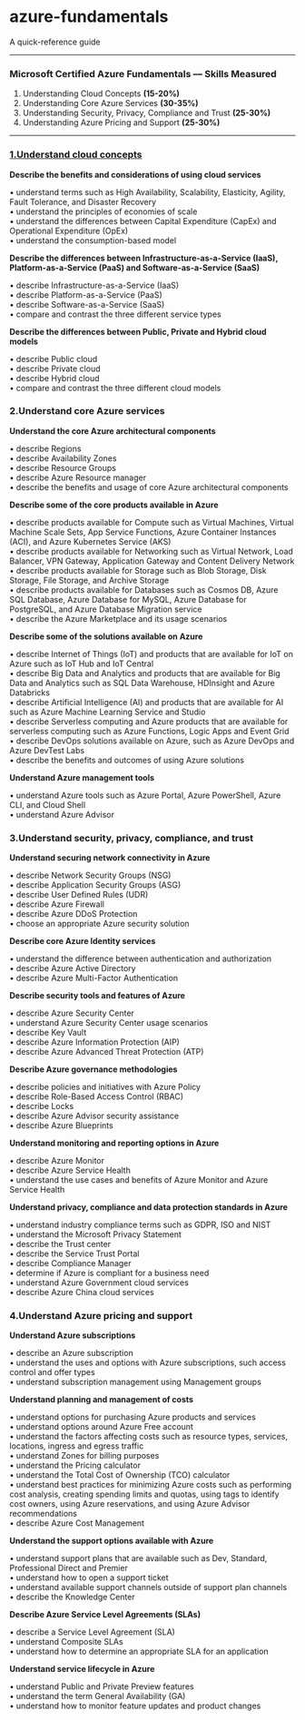 # azure-fundamentals
A quick-reference guide


-------------------------
### Microsoft Certified Azure Fundamentals –– Skills Measured 

1. Understanding Cloud Concepts **(15-20%)**   
2. Understanding Core Azure Services **(30-35%)**    
3. Understanding Security, Privacy, Compliance and Trust **(25-30%)**   
4. Understanding Azure Pricing and Support **(25-30%)**   
-----------------

### [1.Understand cloud concepts](cloud-concepts.md)

**Describe the benefits and considerations of using cloud services**

•	understand terms such as High Availability, Scalability, Elasticity, Agility, Fault Tolerance, and Disaster Recovery  
•	understand the principles of economies of scale  
•	understand the differences between Capital Expenditure (CapEx) and Operational Expenditure (OpEx)  
•	understand the consumption-based model   

**Describe the differences between Infrastructure-as-a-Service (IaaS), Platform-as-a-Service (PaaS) and Software-as-a-Service (SaaS)**

•	describe Infrastructure-as-a-Service (IaaS)  
•	describe Platform-as-a-Service (PaaS)   
•	describe Software-as-a-Service (SaaS)  
•	compare and contrast the three different service types

**Describe the differences between Public, Private and Hybrid cloud models**

•	describe Public cloud  
•	describe Private cloud   
•	describe Hybrid cloud  
•	compare and contrast the three different cloud models  


### 2.Understand core Azure services

**Understand the core Azure architectural components**

•	describe Regions  
•	describe Availability Zones  
•	describe Resource Groups  
•	describe Azure Resource manager  
•	describe the benefits and usage of core Azure architectural components  
 
**Describe some of the core products available in Azure**

•	describe products available for Compute such as Virtual Machines, Virtual Machine Scale Sets, App Service Functions, Azure Container Instances (ACI), and Azure Kubernetes Service (AKS)  
•	describe products available for Networking such as Virtual Network, Load Balancer, VPN Gateway, Application Gateway and Content Delivery Network    
•	describe products available for Storage such as Blob Storage, Disk Storage, File Storage, and Archive Storage    
•	describe products available for Databases such as Cosmos DB, Azure SQL Database, Azure Database for MySQL, Azure Database for PostgreSQL, and Azure Database Migration service  
•	describe the Azure Marketplace and its usage scenarios  

**Describe some of the solutions available on Azure**

•	describe Internet of Things (IoT) and products that are available for IoT on Azure such as IoT Hub and IoT Central  
•	describe Big Data and Analytics and products that are available for Big Data and Analytics such as SQL Data Warehouse, HDInsight and Azure Databricks  
•	describe Artificial Intelligence (AI) and products that are available for AI such as Azure Machine Learning Service and Studio    
•	describe Serverless computing and Azure products that are available for serverless computing such as Azure Functions, Logic Apps and Event Grid  
•	describe DevOps solutions available on Azure, such as Azure DevOps and Azure DevTest Labs    
•	describe the benefits and outcomes of using Azure solutions  

**Understand Azure management tools**

•	understand Azure tools such as Azure Portal, Azure PowerShell, Azure CLI, and Cloud Shell  
•	understand Azure Advisor


### 3.Understand security, privacy, compliance, and trust

**Understand securing network connectivity in Azure**

•	describe Network Security Groups (NSG)  
•	describe Application Security Groups (ASG)  
•	describe User Defined Rules (UDR)  
•	describe Azure Firewall  
•	describe Azure DDoS Protection  
•	choose an appropriate Azure security solution  

**Describe core Azure Identity services**

•	understand the difference between authentication and authorization  
•	describe Azure Active Directory  
•	describe Azure Multi-Factor Authentication  

**Describe security tools and features of Azure**

•	describe Azure Security Center  
•	understand Azure Security Center usage scenarios  
•	describe Key Vault  
•	describe Azure Information Protection (AIP)  
•	describe Azure Advanced Threat Protection (ATP)  

**Describe Azure governance methodologies**

•	describe policies and initiatives with Azure Policy  
•	describe Role-Based Access Control (RBAC)  
•	describe Locks  
•	describe Azure Advisor security assistance  
•	describe Azure Blueprints  

**Understand monitoring and reporting options in Azure**

•	describe Azure Monitor  
•	describe Azure Service Health  
•	understand the use cases and benefits of Azure Monitor and Azure Service Health  

**Understand privacy, compliance and data protection standards in Azure**

•	understand industry compliance terms such as GDPR, ISO and NIST  
•	understand the Microsoft Privacy Statement  
•	describe the Trust center  
•	describe the Service Trust Portal  
•	describe Compliance Manager  
•	determine if Azure is compliant for a business need  
•	understand Azure Government cloud services  
•	describe Azure China cloud services


### 4.Understand Azure pricing and support
 

**Understand Azure subscriptions**
 
•	describe an Azure subscription  
•	understand the uses and options with Azure subscriptions, such access control and offer types  
•	understand subscription management using Management groups

**Understand planning and management of costs**

•	understand options for purchasing Azure products and services  
•	understand options around Azure Free account  
•	understand the factors affecting costs such as resource types, services, locations, ingress and egress traffic  
•	understand Zones for billing purposes  
•	understand the Pricing calculator   
•	understand the Total Cost of Ownership (TCO) calculator  
•	understand best practices for minimizing Azure costs such as performing cost analysis, creating spending limits and quotas, using tags to identify cost owners, using Azure reservations, and using Azure Advisor recommendations  
•	describe Azure Cost Management

**Understand the support options available with Azure**

•	understand support plans that are available such as Dev, Standard, Professional Direct and Premier  
•	understand how to open a support ticket  
•	understand available support channels outside of support plan channels  
•	describe the Knowledge Center

**Describe Azure Service Level Agreements (SLAs)**

•	describe a Service Level Agreement (SLA)  
•	understand Composite SLAs  
•	understand how to determine an appropriate SLA for an application  

**Understand service lifecycle in Azure**

•	understand Public and Private Preview features  
•	understand the term General Availability (GA)  
•	understand how to monitor feature updates and product changes


